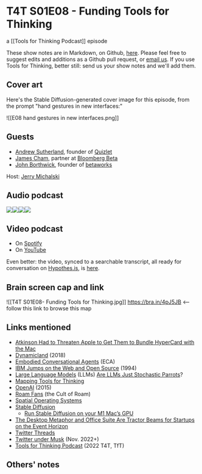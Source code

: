 # T4T S01E08 - Funding Tools for Thinking

a [[Tools for Thinking Podcast]] episode

These show notes are in Markdown, on Github, [here](https://github.com/OpenGlobalMind/rel8-wiki/blob/main/Tools%20for%20Thinking%20Podcast.md). Please feel free to suggest edits and additions as a Github pull request, or  [email us](mailto:sociate@gmail.com). If you use Tools for Thinking, better still: send us your show notes and we'll add them. 

## Cover art

Here's the Stable Diffusion-generated cover image for this episode, from the prompt "hand gestures in new interfaces:"

![[E08 hand gestures in new interfaces.png]]

## Guests

- [Andrew Sutherland](https://www.linkedin.com/in/asuth/), founder of [Quizlet](https://quizlet.com/)
- [James Cham](https://www.linkedin.com/in/jcham/), partner at [Bloomberg Beta](https://github.com/Bloomberg-Beta/Manual)
- [John Borthwick](https://www.linkedin.com/in/jborthwick/), founder of [betaworks](http://betaworks.com/)

Host: [Jerry Michalski](https://www.jerrymichalski.com/)

## Audio podcast 

[![](https://uploads-ssl.webflow.com/6022fac80367ca7c9121c178/63473c43cd78d77b7f847fb3_Anchor_logo.svg)](https://anchor.fm/betaworks/episodes/Funding-Tools-For-Thinking-e1qk8k8/a-a8rl9f0)[![](https://uploads-ssl.webflow.com/6022fac80367ca7c9121c178/63473161d50a860bd5f8bf0e_Amazon_Music_logo.svg)](https://music.amazon.com/podcasts/12a72801-ad1e-412b-82cf-dd242e96b1d4/episodes/e968bb36-ce07-4679-b8ef-2466e9fa5cf4/tools-for-thinking-by-betaworks-funding-tools-for-thinking)[![](https://uploads-ssl.webflow.com/6022fac80367ca7c9121c178/63473161d50a86d605f8bf0f_itunes_podcasts%20logo.svg)](https://podcasts.apple.com/us/podcast/funding-tools-for-thinking/id1648557332?i=1000585919676)[![](https://uploads-ssl.webflow.com/6022fac80367ca7c9121c178/63473161a69713eddcfa9885_Spotify%20logo.svg)](https://open.spotify.com/episode/56drQqKgSMqFtVz4kV7HPc?si=LdRXr05HREWkYq8IkAbV4w)

## Video podcast  

- On [Spotify](https://open.spotify.com/episode/56drQqKgSMqFtVz4kV7HPc)
- On [YouTube](https://www.youtube.com/watch?v=fiLX15NgdG0)

Even better: the video, synced to a searchable transcript, all ready for conversation on [Hypothes.is](https://hypothes.is/), is [here](https://docdrop.org/video/fiLX15NgdG0/). 

## Brain screen cap and link

![[T4T S01E08- Funding Tools for Thinking.jpg]]
https://bra.in/4pJ5JB  <-- follow this link to browse this map

## Links mentioned

- [Atkinson Had to Threaten Apple to Get Them to Bundle HyperCard with the Mac](https://bra.in/3jrwJ5)
- [Dynamicland](https://dynamicland.org/) (2018)
- [Embodied Conversational Agents](https://bra.in/7vBe3a) (ECA)
- [IBM Jumps on the Web and Open Source](https://bra.in/5vGWoa) (1994)
- [Large Language Models](https://bra.in/4vm49Z) (LLMs)
	[Are LLMs Just Stochastic Parrots](https://bra.in/9vPeNJ)?
- [Mapping Tools for Thinking](https://bra.in/5qeDMg)
- [OpenAI](https://www.openai.com/) (2015)
- [Roam Fans](https://bra.in/5q5o6V) (the Cult of Roam)
- [Spatial Operating Systems](https://bra.in/8pKKbr)
- [Stable Diffusion](https://github.com/CompVis/stable-diffusion)
	- [Run Stable Diffusion on your M1 Mac’s GPU](https://replicate.com/blog/run-stable-diffusion-on-m1-mac)
- [The Desktop Metaphor and Office Suite Are Tractor Beams for Startups on the Event Horizon](https://bra.in/8pRbGx)
- [Twitter Threads](https://bra.in/2qnbR9)
- [Twitter under Musk](https://bra.in/6jrwJ5) (Nov. 2022+)
- [Tools for Thinking Podcast](https://bra.in/2vGNna) (2022 T4T, TfT)

## Others' notes



